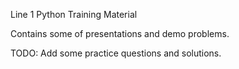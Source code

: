 Line 1
Python Training Material

Contains some of presentations and demo problems.

TODO:
Add some practice questions and solutions.
